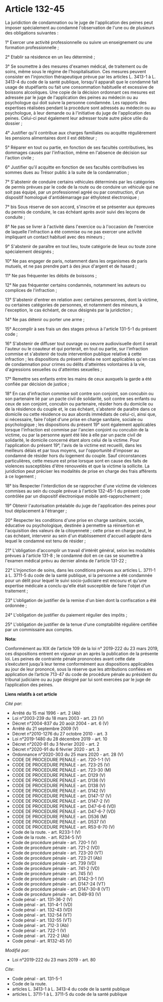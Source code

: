 # Article 132-45

La juridiction de condamnation ou le juge de l'application des peines peut imposer spécialement au condamné l'observation de
l'une ou de plusieurs des obligations suivantes :

1° Exercer une activité professionnelle ou suivre un enseignement ou une formation professionnelle ;

2° Etablir sa résidence en un lieu déterminé ;

3° Se soumettre à des mesures d'examen médical, de traitement ou de soins, même sous le régime de l'hospitalisation. Ces
mesures peuvent consister en l'injonction thérapeutique prévue par les articles L. 3413-1 à L. 3413-4 du code de la santé
publique, lorsqu'il apparaît que le condamné fait usage de stupéfiants ou fait une consommation habituelle et excessive de
boissons alcooliques. Une copie de la décision ordonnant ces mesures est adressée par le juge de l'application des peines au
médecin ou au psychologue qui doit suivre la personne condamnée. Les rapports des expertises réalisées pendant la procédure
sont adressés au médecin ou au psychologue, à leur demande ou à l'initiative du juge de l'application des peines. Celui-ci
peut également leur adresser toute autre pièce utile du dossier ;

4° Justifier qu'il contribue aux charges familiales ou acquitte régulièrement les pensions alimentaires dont il est
débiteur ;

5° Réparer en tout ou partie, en fonction de ses facultés contributives, les dommages causés par l'infraction, même en
l'absence de décision sur l'action civile ;

6° Justifier qu'il acquitte en fonction de ses facultés contributives les sommes dues au Trésor public à la suite de la
condamnation ;

7° S'abstenir de conduire certains véhicules déterminés par les catégories de permis prévues par le code de la route ou de
conduire un véhicule qui ne soit pas équipé, par un professionnel agréé ou par construction, d'un dispositif homologué
d'antidémarrage par éthylotest électronique ;

7° bis Sous réserve de son accord, s'inscrire et se présenter aux épreuves du permis de conduire, le cas échéant après avoir
suivi des leçons de conduite ;

8° Ne pas se livrer à l'activité dans l'exercice ou à l'occasion de l'exercice de laquelle l'infraction a été commise ou ne
pas exercer une activité impliquant un contact habituel avec des mineurs ;

9° S'abstenir de paraître en tout lieu, toute catégorie de lieux ou toute zone spécialement désignés ;

10° Ne pas engager de paris, notamment dans les organismes de paris mutuels, et ne pas prendre part à des jeux d'argent et de
hasard ;

11° Ne pas fréquenter les débits de boissons ;

12° Ne pas fréquenter certains condamnés, notamment les auteurs ou complices de l'infraction ;

13° S'abstenir d'entrer en relation avec certaines personnes, dont la victime, ou certaines catégories de personnes, et
notamment des mineurs, à l'exception, le cas échéant, de ceux désignés par la juridiction ;

14° Ne pas détenir ou porter une arme ;

15° Accomplir à ses frais un des stages prévus à l'article 131-5-1 du présent code ;

16° S'abstenir de diffuser tout ouvrage ou oeuvre audiovisuelle dont il serait l'auteur ou le coauteur et qui porterait, en
tout ou partie, sur l'infraction commise et s'abstenir de toute intervention publique relative à cette infraction ; les
dispositions du présent alinéa ne sont applicables qu'en cas de condamnation pour crimes ou délits d'atteintes volontaires à
la vie, d'agressions sexuelles ou d'atteintes sexuelles ;

17° Remettre ses enfants entre les mains de ceux auxquels la garde a été confiée par décision de justice ;

18° En cas d'infraction commise soit contre son conjoint, son concubin ou son partenaire lié par un pacte civil de
solidarité, soit contre ses enfants ou ceux de son conjoint, concubin ou partenaire, résider hors du domicile ou de la
résidence du couple et, le cas échéant, s'abstenir de paraître dans ce domicile ou cette résidence ou aux abords immédiats de
celui-ci, ainsi que, si nécessaire, faire l'objet d'une prise en charge sanitaire, sociale ou psychologique ; les
dispositions du présent 19° sont également applicables lorsque l'infraction est commise par l'ancien conjoint ou concubin de
la victime, ou par la personne ayant été liée à elle par un pacte civil de solidarité, le domicile concerné étant alors celui
de la victime. Pour l'application du présent 19°, l'avis de la victime est recueilli, dans les meilleurs délais et par tous
moyens, sur l'opportunité d'imposer au condamné de résider hors du logement du couple. Sauf circonstances particulières,
cette mesure est prise lorsque sont en cause des faits de violences susceptibles d'être renouvelés et que la victime la
sollicite. La juridiction peut préciser les modalités de prise en charge des frais afférents à ce logement ;

18° bis Respecter l'interdiction de se rapprocher d'une victime de violences commises au sein du couple prévue à l'article
132-45-1 du présent code contrôlée par un dispositif électronique mobile anti-rapprochement ;

19° Obtenir l'autorisation préalable du juge de l'application des peines pour tout déplacement à l'étranger ;

20° Respecter les conditions d'une prise en charge sanitaire, sociale, éducative ou psychologique, destinée à permettre sa
réinsertion et l'acquisition des valeurs de la citoyenneté ; cette prise en charge peut, le cas échéant, intervenir au sein
d'un établissement d'accueil adapté dans lequel le condamné est tenu de résider ;

21° L'obligation d'accomplir un travail d'intérêt général, selon les modalités prévues à l'article 131-8 ; le condamné doit
en ce cas se soumettre à l'examen médical prévu au dernier alinéa de l'article 131-22 ;

22° L'injonction de soins, dans les conditions prévues aux articles L. 3711-1 à L. 3711-5 du code de la santé publique, si la
personne a été condamnée pour un délit pour lequel le suivi socio-judiciaire est encouru et qu'une expertise médicale a
conclu qu'elle était susceptible de faire l'objet d'un traitement ;

23° L'obligation de justifier de la remise d'un bien dont la confiscation a été ordonnée ;

24° L'obligation de justifier du paiement régulier des impôts ;

25° L'obligation de justifier de la tenue d'une comptabilité régulière certifiée par un commissaire aux comptes.

**Nota:**

Conformément au XIX de l’article 109 de la loi n° 2019-222 du 23 mars 2019, ces dispositions entrent en vigueur un an après
la publication de la présente loi. Les peines de contrainte pénale prononcées avant cette date s’exécutent jusqu’à leur terme
conformément aux dispositions applicables au jour de leur prononcé, sous la réserve que les attributions confiées en
application de l’article 713-47 du code de procédure pénale au président du tribunal judiciaire ou au juge désigné par lui
sont exercées par le juge de l’application des peines.

**Liens relatifs à cet article**

_Cité par_:

  - Arrêté du 15 mai 1996 - art. 2 (Ab)
  - Loi n°2003-239 du 18 mars 2003 - art. 23 (V)
  - Décret n°2004-837 du 20 août 2004 - art. 6 (V)
  - Arrêté du 21 septembre 2009 (V)
  - Décret n°2010-1276 du 27 octobre 2010 - art. 3
  - Loi n°2019-1480 du 28 décembre 2019 - art. 10
  - Décret n°2020-81 du 3 février 2020 - art. 2
  - Décret n°2020-91 du 6 février 2020 - art. 3
  - Ordonnance n°2020-303 du 25 mars 2020 - art. 28 (V)
  - CODE DE PROCEDURE PENALE - art. 720-1-1 (V)
  - CODE DE PROCEDURE PENALE - art. 723-25 (V)
  - CODE DE PROCEDURE PENALE - art. 723-30 (M)
  - CODE DE PROCEDURE PENALE - art. D129 (V)
  - CODE DE PROCEDURE PENALE - art. D136 (V)
  - CODE DE PROCEDURE PENALE - art. D138 (V)
  - CODE DE PROCEDURE PENALE - art. D142 (V)
  - CODE DE PROCEDURE PENALE - art. D147-17 (V)
  - CODE DE PROCEDURE PENALE - art. D147-2 (V)
  - CODE DE PROCEDURE PENALE - art. D47-6-6 (VD)
  - CODE DE PROCEDURE PENALE - art. D47-6-7 (VD)
  - CODE DE PROCEDURE PENALE - art. D536 (M)
  - CODE DE PROCEDURE PENALE - art. D537 (V)
  - CODE DE PROCEDURE PENALE - art. R53-8-70 (V)
  - Code de la route. - art. R233-1 (V)
  - Code de la route. - art. R234-5 (V)
  - Code de procédure pénale - art. 720-1 (V)
  - Code de procédure pénale - art. 721-2 (VD)
  - Code de procédure pénale - art. 723-20 (VT)
  - Code de procédure pénale - art. 723-21 (Ab)
  - Code de procédure pénale - art. 739 (VD)
  - Code de procédure pénale - art. 741-2 (VD)
  - Code de procédure pénale - art. 745 (V)
  - Code de procédure pénale - art. D142-3-1 (V)
  - Code de procédure pénale - art. D147-24 (VT)
  - Code de procédure pénale - art. D147-30-8 (VT)
  - Code de procédure pénale - art. D49-93 (V)
  - Code pénal - art. 131-36-2 (V)
  - Code pénal - art. 131-4-1 (VD)
  - Code pénal - art. 132-43 (VD)
  - Code pénal - art. 132-54 (VT)
  - Code pénal - art. 132-55 (VT)
  - Code pénal - art. 712-3 (Ab)
  - Code pénal - art. 722-1 (V)
  - Code pénal - art. 722-2 (Ab)
  - Code pénal - art. R132-45 (V)

_Modifié par_:

  - Loi n°2019-222 du 23 mars 2019 - art. 80

_Cite_:

  - Code pénal - art. 131-5-1
  - Code de la route.
  - articles L. 3413-1 à L. 3413-4 du code de la santé publique
  - articles L. 3711-1 à L. 3711-5 du code de la santé publique
